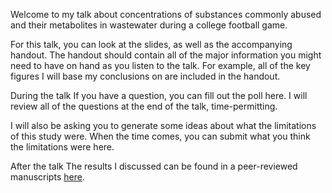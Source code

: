 Welcome to my talk about concentrations of substances commonly abused and their metabolites in wastewater during a college football game. 

For this talk, you can look at the slides, as well as the accompanying handout. The handout should contain all of the major information you might need to have on hand as you listen to the talk. For example, all of the key figures I will base my conclusions on are included in the handout.

During the talk
If you have a question, you can fill out the poll here. I will review all of the questions at the end of the talk, time-permitting.

I will also be asking you to generate some ideas about what the limitations of this study were. When the time comes, you can submit what you think the limitations were here.

After the talk
The results I discussed can be found in a peer-reviewed manuscripts [here](https://www.sciencedirect.com/science/article/abs/pii/S0048969720374945).
